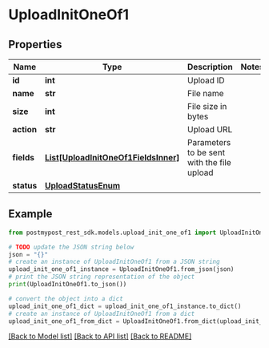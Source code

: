 # UploadInitOneOf1


## Properties

Name | Type | Description | Notes
------------ | ------------- | ------------- | -------------
**id** | **int** | Upload ID | 
**name** | **str** | File name | 
**size** | **int** | File size in bytes | 
**action** | **str** | Upload URL | 
**fields** | [**List[UploadInitOneOf1FieldsInner]**](UploadInitOneOf1FieldsInner.md) | Parameters to be sent with the file upload | 
**status** | [**UploadStatusEnum**](UploadStatusEnum.md) |  | 

## Example

```python
from postmypost_rest_sdk.models.upload_init_one_of1 import UploadInitOneOf1

# TODO update the JSON string below
json = "{}"
# create an instance of UploadInitOneOf1 from a JSON string
upload_init_one_of1_instance = UploadInitOneOf1.from_json(json)
# print the JSON string representation of the object
print(UploadInitOneOf1.to_json())

# convert the object into a dict
upload_init_one_of1_dict = upload_init_one_of1_instance.to_dict()
# create an instance of UploadInitOneOf1 from a dict
upload_init_one_of1_from_dict = UploadInitOneOf1.from_dict(upload_init_one_of1_dict)
```
[[Back to Model list]](../README.md#documentation-for-models) [[Back to API list]](../README.md#documentation-for-api-endpoints) [[Back to README]](../README.md)


